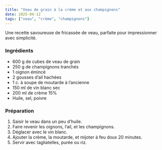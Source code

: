 ```yaml
---
title: "Veau de grain à la crème et aux champignons"
date: 2025-04-12
tags: ["veau", "crème", "champignons"]
---
```


Une recette savoureuse de fricassée de veau, parfaite pour impressionner avec simplicité.

### Ingrédients
- 600 g de cubes de veau de grain
- 250 g de champignons tranchés
- 1 oignon émincé
- 2 gousses d’ail hachées
- 1 c. à soupe de moutarde à l’ancienne
- 150 ml de vin blanc sec
- 200 ml de crème 15%
- Huile, sel, poivre

### Préparation
1. Saisir le veau dans un peu d’huile.
2. Faire revenir les oignons, l’ail, et les champignons.
3. Déglacer avec le vin blanc.
4. Ajouter la crème, la moutarde, et mijoter à feu doux 20 minutes.
5. Servir avec tagliatelles, purée ou riz.
